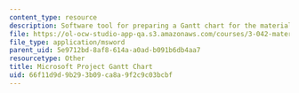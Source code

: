 ```yaml
---
content_type: resource
description: Software tool for preparing a Gantt chart for the materials project laboratory.
file: https://ol-ocw-studio-app-qa.s3.amazonaws.com/courses/3-042-materials-project-laboratory-spring-2008/66f11d9d9b293b09ca8a9f2c9c03bcbf_gantt.mpp
file_type: application/msword
parent_uid: 5e9712bd-8af8-614a-a0ad-b091b6db4aa7
resourcetype: Other
title: Microsoft Project Gantt Chart
uid: 66f11d9d-9b29-3b09-ca8a-9f2c9c03bcbf
---
```

